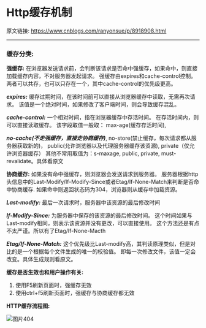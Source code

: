 # Http缓存机制

原文链接: https://www.cnblogs.com/ranyonsue/p/8918908.html

---


### 缓存分类:

**强缓存:**
在浏览器发送请求前，会判断该请求是否命中强缓存，如果命中，则直接加载缓存内容，不对服务器发起请求。
强缓存由expires和cache-control控制。
两者可以共存，也可以只存在一个，其中cache-control的优先级更高。

***expires:*** 
缓存过期时间，在该时间前可以直接从浏览器缓存中读取，无需再次请求。
该值是一个绝对时间，如果修改了客户端时间，则会导致缓存混乱。

***cache-control:*** 
一个相对时间，指在浏览器缓存中存活时间。
在存活时间内，则可以直接读取缓存。
该字段取值一般取：
max-age(缓存存活时间), 

***no-cache(不走强缓存，直接走协商缓存)***, 
no-store(禁止缓存，每次请求都从服务器获取新的)，
public(允许浏览器以及代理服务器缓存该资源), 
private（仅允许浏览器缓存）
其他不常用取值为：s-maxage, public, private, must-revalidate。具体看原文

**协商缓存:**
如果没有命中强缓存，则浏览器会发送请求到服务器。
服务器根据http头信息中的Last-Modify/If-Modify-Since或者Etag/If-None-Match来判断是否命中协商缓存.
如果命中则返回状态码为304，浏览器则从缓存中加载资源。

***Last-modify:*** 
最后一次请求时，服务器中该资源的最后修改时间

***If-Modify-Since:*** 
为服务器中保存的该资源的最后修改时间。
这个时间如果与Last-modify相同，则表示该资源并没有更改，可以直接使用。
这个方法还是有点不太严谨。所以有了Etag/If-None-Macth

***Etag/If-None-Match:*** 
这个优先级比Last-modify高，其判读原理类似，但是对比的是一个根据每个文件生成的唯一的校验值。
即每一次修改文件，该值一定会改变。具体生成规则看原文。

**缓存是否生效也和用户操作有关:**
1. 使用F5刷新页面时，强缓存无效
2. 使用ctrl+f5刷新页面时，强缓存与协商缓存都无效

**HTTP缓存流程图:**

![图片404](https://files-1255982271.cos.ap-guangzhou.myqcloud.com/940884-20180423141951735-912699213.png)
